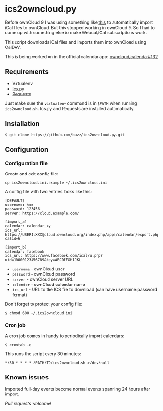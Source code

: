 # ics2owncloud.py

Before ownCloud 9 I was using something like
[this](https://www.birchpress.com/forums/topic/import-calendar-to-owncloud)
to automatically import iCal files to ownCloud. But this stopped
working in ownCloud 9. So I had to come up with something else to make
Webcal/iCal subscriptions work.

This script downloads iCal files and imports them into ownCloud using CalDAV.

This is being worked on in the official calendar app: [owncloud/calendar#132](https://github.com/owncloud/calendar/issues/132)

## Requirements

* Virtualenv
* [Ics.py](https://github.com/C4ptainCrunch/ics.py)
* [Requests](http://www.python-requests.org/)

Just make sure the `virtualenv` command is in `$PATH` when running
`ics2owncloud.sh`. Ics.py and Requests are installed automatically.

## Installation

    $ git clone https://github.com/buzz/ics2owncloud.py.git

## Configuration

### Configuration file

Create and edit config file:

    cp ics2owncloud.ini.example ~/.ics2owncloud.ini

A config file with two entries looks like this:

    [DEFAULT]
    username: tom
    password: 123456
    server: https://cloud.example.com/

    [import_a]
    calendar: calendar_xy
    ics_url: https://USER1:XXX@cloud.owncloud.org/index.php/apps/calendar/export.php?calid=6

    [import_b]
    calendar: facebook
    ics_url: https://www.facebook.com/ical/u.php?uid=10000123456789&key=ABCDEFGHIJKL

* `username` - ownCloud user
* `password` - ownCloud password
* `server` - ownCloud server URL
* `calender` - ownCloud calendar name
* `ics_url` - URL to the ICS file to download (can have username:password format)

Don't forget to protect your config file:

    $ chmod 600 ~/.ics2owncloud.ini

### Cron job

A cron job comes in handy to periodically import calendars:

    $ crontab -e

This runs the script every 30 minutes:

    */30 * * * * /PATH/TO/ics2owncloud.sh >/dev/null

## Known issues

Imported full-day events become normal events spanning 24 hours after
import.

*Pull requests welcome!*
